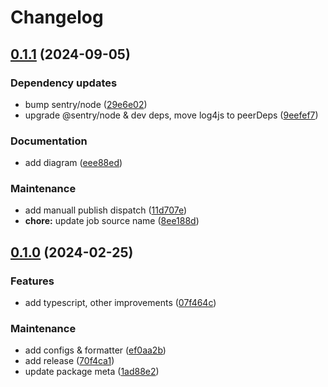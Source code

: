# Changelog

## [0.1.1](https://github.com/arch-group/log4js-appender-sentry/compare/v0.1.0...v0.1.1) (2024-09-05)


### Dependency updates

* bump sentry/node ([29e6e02](https://github.com/arch-group/log4js-appender-sentry/commit/29e6e02658364582bb6662a0002999d2f1cc53da))
* upgrade @sentry/node & dev deps, move log4js to peerDeps ([9eefef7](https://github.com/arch-group/log4js-appender-sentry/commit/9eefef70272bd66f4f93af18f15863bdce4aecf1))


### Documentation

* add diagram ([eee88ed](https://github.com/arch-group/log4js-appender-sentry/commit/eee88ed51ea628511dc01bfb59aba45fb4b7a1d8))


### Maintenance

* add manuall publish dispatch ([11d707e](https://github.com/arch-group/log4js-appender-sentry/commit/11d707e64682f6629f6f4bc37d65dd9edf89a5d7))
* **chore:** update job source name ([8ee188d](https://github.com/arch-group/log4js-appender-sentry/commit/8ee188d085f96cec1f48b17be16c593dd90bbd11))

## [0.1.0](https://github.com/arch-group/log4js-appender-sentry/compare/v0.0.1...v0.1.0) (2024-02-25)


### Features

* add typescript, other improvements ([07f464c](https://github.com/arch-group/log4js-appender-sentry/commit/07f464c81aad9cb1b445a6e27d1257ae3ea52534))


### Maintenance

* add configs & formatter ([ef0aa2b](https://github.com/arch-group/log4js-appender-sentry/commit/ef0aa2bfcf8967ce81546b72d858558a3fbdfab1))
* add release ([70f4ca1](https://github.com/arch-group/log4js-appender-sentry/commit/70f4ca1ef673afca361ee9907b457856fe0d4f68))
* update package meta ([1ad88e2](https://github.com/arch-group/log4js-appender-sentry/commit/1ad88e24bfe58c14c8cdd745deb470802a832ab4))
